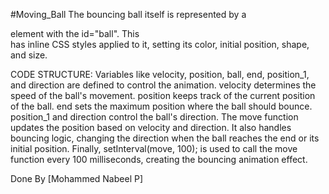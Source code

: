 #Moving_Ball
The bouncing ball itself is represented by a <div> element with the id="ball". This <div> has inline CSS styles applied to it, setting its color, initial position, shape, and size.

CODE STRUCTURE:
Variables like velocity, position, ball, end, position_1, and direction are defined to control the animation.
velocity determines the speed of the ball's movement.
position keeps track of the current position of the ball.
end sets the maximum position where the ball should bounce.
position_1 and direction control the ball's direction.
The move function updates the position based on velocity and direction. It also handles bouncing logic, changing the direction when the ball reaches the end or its initial position.
Finally, setInterval(move, 100); is used to call the move function every 100 milliseconds, creating the bouncing animation effect.

Done By
[Mohammed Nabeel P]
